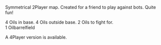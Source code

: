 Symmetrical 2Player map. 
Created for a friend to play against bots. 
Quite fun! 

4 Oils in base. 
4 Oils outside base.
2 Oils to fight for.  
1 Oilbarrelfield 

A 4Player version is available.